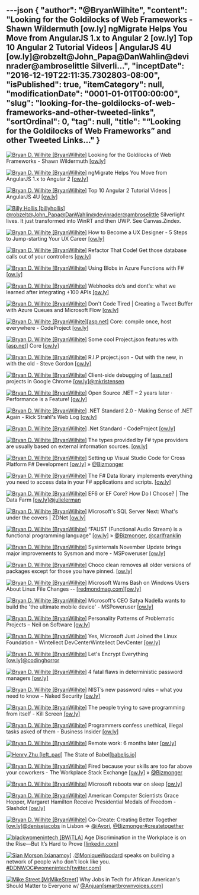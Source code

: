 ---json
{
  "author": "@BryanWilhite",
  "content": "Looking for the Goldilocks of Web Frameworks - Shawn Wildermuth [ow.ly] ngMigrate Helps You Move from AngularJS 1.x to Angular 2 [ow.ly] Top 10 Angular 2 Tutorial Videos | AngularJS 4U [ow.ly]@robzelt@John_Papa@DanWahlin@devinrader@ambroselittle Silverli...",
  "inceptDate": "2016-12-19T22:11:35.7302803-08:00",
  "isPublished": true,
  "itemCategory": null,
  "modificationDate": "0001-01-01T00:00:00",
  "slug": "looking-for-the-goldilocks-of-web-frameworks-and-other-tweeted-links",
  "sortOrdinal": 0,
  "tag": null,
  "title": "“Looking for the Goldilocks of Web Frameworks” and other Tweeted Links…"
}
---

[<img alt="Bryan D. Wilhite [BryanWilhite]" src="https://songhay.blob.core.windows.net/shared-social-twitter/BryanWilhite.jpeg">](http://t.co/UNdqV0Z1zz "Bryan D. Wilhite [BryanWilhite]") Looking for the Goldilocks of Web Frameworks - Shawn Wildermuth [[ow.ly]](http://ow.ly/PldF306oiFe)

[<img alt="Bryan D. Wilhite [BryanWilhite]" src="https://songhay.blob.core.windows.net/shared-social-twitter/BryanWilhite.jpeg">](http://t.co/UNdqV0Z1zz "Bryan D. Wilhite [BryanWilhite]") ngMigrate Helps You Move from AngularJS 1.x to Angular 2 [[ow.ly]](http://ow.ly/puEf306tW17)

[<img alt="Bryan D. Wilhite [BryanWilhite]" src="https://songhay.blob.core.windows.net/shared-social-twitter/BryanWilhite.jpeg">](http://t.co/UNdqV0Z1zz "Bryan D. Wilhite [BryanWilhite]") Top 10 Angular 2 Tutorial Videos | AngularJS 4U [[ow.ly]](http://ow.ly/bybZ306mH0f)

[<img alt="Billy Hollis [billyhollis]" src="https://songhay.blob.core.windows.net/shared-social-twitter/billyhollis.jpeg">](http://t.co/5lDLIXYDXi "Billy Hollis [billyhollis]")[@robzelt](http://twitter.com/robzelt)[@John_Papa](http://twitter.com/John_Papa)[@DanWahlin](http://twitter.com/DanWahlin)[@devinrader](http://twitter.com/devinrader)[@ambroselittle](http://twitter.com/ambroselittle) Silverlight lives. It just transformed into WinRT and then UWP. See Canvas.Zindex. 

[<img alt="Bryan D. Wilhite [BryanWilhite]" src="https://songhay.blob.core.windows.net/shared-social-twitter/BryanWilhite.jpeg">](http://t.co/UNdqV0Z1zz "Bryan D. Wilhite [BryanWilhite]") How to Become a UX Designer - 5 Steps to Jump-starting Your UX Career [[ow.ly]](http://ow.ly/j98v306qHrm)

[<img alt="Bryan D. Wilhite [BryanWilhite]" src="https://songhay.blob.core.windows.net/shared-social-twitter/BryanWilhite.jpeg">](http://t.co/UNdqV0Z1zz "Bryan D. Wilhite [BryanWilhite]") Refactor That Code! Get those database calls out of your controllers [[ow.ly]](http://ow.ly/DXwt306qGuw)

[<img alt="Bryan D. Wilhite [BryanWilhite]" src="https://songhay.blob.core.windows.net/shared-social-twitter/BryanWilhite.jpeg">](http://t.co/UNdqV0Z1zz "Bryan D. Wilhite [BryanWilhite]") Using Blobs in Azure Functions with F# [[ow.ly]](http://ow.ly/sx4C306l8R4)

[<img alt="Bryan D. Wilhite [BryanWilhite]" src="https://songhay.blob.core.windows.net/shared-social-twitter/BryanWilhite.jpeg">](http://t.co/UNdqV0Z1zz "Bryan D. Wilhite [BryanWilhite]") Webhooks do’s and dont’s: what we learned after integrating +100 APIs [[ow.ly]](http://ow.ly/pPAx306tVXb)

[<img alt="Bryan D. Wilhite [BryanWilhite]" src="https://songhay.blob.core.windows.net/shared-social-twitter/BryanWilhite.jpeg">](http://t.co/UNdqV0Z1zz "Bryan D. Wilhite [BryanWilhite]") Don't Code Tired | Creating a Tweet Buffer with Azure Queues and Microsoft Flow [[ow.ly]](http://ow.ly/k4hJ306sYSk)

[<img alt="Bryan D. Wilhite [BryanWilhite]" src="https://songhay.blob.core.windows.net/shared-social-twitter/BryanWilhite.jpeg">](http://t.co/UNdqV0Z1zz "Bryan D. Wilhite [BryanWilhite]")[[asp.net]](http://ASP.NET) Core: compile once, host everywhere - CodeProject [[ow.ly]](http://ow.ly/bLyk306qG6t)

[<img alt="Bryan D. Wilhite [BryanWilhite]" src="https://songhay.blob.core.windows.net/shared-social-twitter/BryanWilhite.jpeg">](http://t.co/UNdqV0Z1zz "Bryan D. Wilhite [BryanWilhite]") Some cool Project.json features with [[asp.net]](http://ASP.NET) Core [[ow.ly]](http://ow.ly/83Pb306qG0d)

[<img alt="Bryan D. Wilhite [BryanWilhite]" src="https://songhay.blob.core.windows.net/shared-social-twitter/BryanWilhite.jpeg">](http://t.co/UNdqV0Z1zz "Bryan D. Wilhite [BryanWilhite]") R.I.P project.json - Out with the new, in with the old - Steve Gordon [[ow.ly]](http://ow.ly/uFe2306qFRJ)

[<img alt="Bryan D. Wilhite [BryanWilhite]" src="https://songhay.blob.core.windows.net/shared-social-twitter/BryanWilhite.jpeg">](http://t.co/UNdqV0Z1zz "Bryan D. Wilhite [BryanWilhite]") Client-side debugging of [[asp.net]](http://ASP.NET) projects in Google Chrome [[ow.ly]](http://ow.ly/LwQM306qFzT)[@mkristensen](http://twitter.com/mkristensen)

[<img alt="Bryan D. Wilhite [BryanWilhite]" src="https://songhay.blob.core.windows.net/shared-social-twitter/BryanWilhite.jpeg">](http://t.co/UNdqV0Z1zz "Bryan D. Wilhite [BryanWilhite]") Open Source .NET – 2 years later · Performance is a Feature! [[ow.ly]](http://ow.ly/lQqB306tVhe)

[<img alt="Bryan D. Wilhite [BryanWilhite]" src="https://songhay.blob.core.windows.net/shared-social-twitter/BryanWilhite.jpeg">](http://t.co/UNdqV0Z1zz "Bryan D. Wilhite [BryanWilhite]") .NET Standard 2.0 - Making Sense of .NET Again - Rick Strahl's Web Log [[ow.ly]](http://ow.ly/patC306tVE8)

[<img alt="Bryan D. Wilhite [BryanWilhite]" src="https://songhay.blob.core.windows.net/shared-social-twitter/BryanWilhite.jpeg">](http://t.co/UNdqV0Z1zz "Bryan D. Wilhite [BryanWilhite]") .Net Standard - CodeProject [[ow.ly]](http://ow.ly/ohSl306oiMm)

[<img alt="Bryan D. Wilhite [BryanWilhite]" src="https://songhay.blob.core.windows.net/shared-social-twitter/BryanWilhite.jpeg">](http://t.co/UNdqV0Z1zz "Bryan D. Wilhite [BryanWilhite]") The types provided by F# type providers are usually based on external information sources. [[ow.ly]](http://ow.ly/VXGq306tG9p)

[<img alt="Bryan D. Wilhite [BryanWilhite]" src="https://songhay.blob.core.windows.net/shared-social-twitter/BryanWilhite.jpeg">](http://t.co/UNdqV0Z1zz "Bryan D. Wilhite [BryanWilhite]") Setting up Visual Studio Code for Cross Platform F# Development [[ow.ly]](http://ow.ly/6yPo306qGhm) » [@Bizmonger](http://twitter.com/Bizmonger)

[<img alt="Bryan D. Wilhite [BryanWilhite]" src="https://songhay.blob.core.windows.net/shared-social-twitter/BryanWilhite.jpeg">](http://t.co/UNdqV0Z1zz "Bryan D. Wilhite [BryanWilhite]") The F# Data library implements everything you need to access data in your F# applications and scripts. [[ow.ly]](http://ow.ly/mhGV306tGn4)

[<img alt="Bryan D. Wilhite [BryanWilhite]" src="https://songhay.blob.core.windows.net/shared-social-twitter/BryanWilhite.jpeg">](http://t.co/UNdqV0Z1zz "Bryan D. Wilhite [BryanWilhite]") EF6 or EF Core? How Do I Choose? | The Data Farm [[ow.ly]](http://ow.ly/RBTc306tVTe)[@julielerman](http://twitter.com/julielerman)

[<img alt="Bryan D. Wilhite [BryanWilhite]" src="https://songhay.blob.core.windows.net/shared-social-twitter/BryanWilhite.jpeg">](http://t.co/UNdqV0Z1zz "Bryan D. Wilhite [BryanWilhite]") Microsoft's SQL Server Next: What's under the covers | ZDNet [[ow.ly]](http://ow.ly/mrbv306ryIG)

[<img alt="Bryan D. Wilhite [BryanWilhite]" src="https://songhay.blob.core.windows.net/shared-social-twitter/BryanWilhite.jpeg">](http://t.co/UNdqV0Z1zz "Bryan D. Wilhite [BryanWilhite]") “FAUST (Functional Audio Stream) is a functional programming language” [[ow.ly]](http://ow.ly/LFoy306qIyR) » [@Bizmonger](http://twitter.com/Bizmonger), [@carlfranklin](http://twitter.com/carlfranklin)

[<img alt="Bryan D. Wilhite [BryanWilhite]" src="https://songhay.blob.core.windows.net/shared-social-twitter/BryanWilhite.jpeg">](http://t.co/UNdqV0Z1zz "Bryan D. Wilhite [BryanWilhite]") Sysinternals November Update brings major improvements to Sysmon and more - MSPoweruser [[ow.ly]](http://ow.ly/TJRs306l90P)

[<img alt="Bryan D. Wilhite [BryanWilhite]" src="https://songhay.blob.core.windows.net/shared-social-twitter/BryanWilhite.jpeg">](http://t.co/UNdqV0Z1zz "Bryan D. Wilhite [BryanWilhite]") Choco clean removes all older versions of packages except for those you have pinned. [[ow.ly]](http://ow.ly/GGQ0306tOv9)

[<img alt="Bryan D. Wilhite [BryanWilhite]" src="https://songhay.blob.core.windows.net/shared-social-twitter/BryanWilhite.jpeg">](http://t.co/UNdqV0Z1zz "Bryan D. Wilhite [BryanWilhite]") Microsoft Warns Bash on Windows Users About Linux File Changes -- [[redmondmag.com]](http://Redmondmag.com)[[ow.ly]](http://ow.ly/I8iJ306lzBt)

[<img alt="Bryan D. Wilhite [BryanWilhite]" src="https://songhay.blob.core.windows.net/shared-social-twitter/BryanWilhite.jpeg">](http://t.co/UNdqV0Z1zz "Bryan D. Wilhite [BryanWilhite]") Microsoft's CEO Satya Nadella wants to build the 'the ultimate mobile device' - MSPoweruser [[ow.ly]](http://ow.ly/CaPA306ryDx)

[<img alt="Bryan D. Wilhite [BryanWilhite]" src="https://songhay.blob.core.windows.net/shared-social-twitter/BryanWilhite.jpeg">](http://t.co/UNdqV0Z1zz "Bryan D. Wilhite [BryanWilhite]") Personality Patterns of Problematic Projects – Neil on Software [[ow.ly]](http://ow.ly/XGr3306oi3u)

[<img alt="Bryan D. Wilhite [BryanWilhite]" src="https://songhay.blob.core.windows.net/shared-social-twitter/BryanWilhite.jpeg">](http://t.co/UNdqV0Z1zz "Bryan D. Wilhite [BryanWilhite]") Yes, Microsoft Just Joined the Linux Foundation - Wintellect DevCenterWintellect DevCenter [[ow.ly]](http://ow.ly/4Aah306oiUd)

[<img alt="Bryan D. Wilhite [BryanWilhite]" src="https://songhay.blob.core.windows.net/shared-social-twitter/BryanWilhite.jpeg">](http://t.co/UNdqV0Z1zz "Bryan D. Wilhite [BryanWilhite]") Let's Encrypt Everything [[ow.ly]](http://ow.ly/mjMa306rya4)[@codinghorror](http://twitter.com/codinghorror)

[<img alt="Bryan D. Wilhite [BryanWilhite]" src="https://songhay.blob.core.windows.net/shared-social-twitter/BryanWilhite.jpeg">](http://t.co/UNdqV0Z1zz "Bryan D. Wilhite [BryanWilhite]") 4 fatal flaws in deterministic password managers [[ow.ly]](http://ow.ly/VxVp306qHmp)

[<img alt="Bryan D. Wilhite [BryanWilhite]" src="https://songhay.blob.core.windows.net/shared-social-twitter/BryanWilhite.jpeg">](http://t.co/UNdqV0Z1zz "Bryan D. Wilhite [BryanWilhite]") NIST’s new password rules – what you need to know – Naked Security [[ow.ly]](http://ow.ly/6Hhw306ryoX)

[<img alt="Bryan D. Wilhite [BryanWilhite]" src="https://songhay.blob.core.windows.net/shared-social-twitter/BryanWilhite.jpeg">](http://t.co/UNdqV0Z1zz "Bryan D. Wilhite [BryanWilhite]") The people trying to save programming from itself - Kill Screen [[ow.ly]](http://ow.ly/KMBI306ryt6)

[<img alt="Bryan D. Wilhite [BryanWilhite]" src="https://songhay.blob.core.windows.net/shared-social-twitter/BryanWilhite.jpeg">](http://t.co/UNdqV0Z1zz "Bryan D. Wilhite [BryanWilhite]") Programmers confess unethical, illegal tasks asked of them - Business Insider [[ow.ly]](http://ow.ly/Ilhj306m9Ch)

[<img alt="Bryan D. Wilhite [BryanWilhite]" src="https://songhay.blob.core.windows.net/shared-social-twitter/BryanWilhite.jpeg">](http://t.co/UNdqV0Z1zz "Bryan D. Wilhite [BryanWilhite]") Remote work: 6 months later [[ow.ly]](http://ow.ly/F8fd306oiy7)

[<img alt="Henry Zhu [left_pad]" src="https://songhay.blob.core.windows.net/shared-social-twitter/left_pad.jpeg">](https://t.co/enXQ6ysUin "Henry Zhu [left_pad]") The State of Babel[[babeljs.io]](https://babeljs.io/blog/2016/12/07/the-state-of-babel)

[<img alt="Bryan D. Wilhite [BryanWilhite]" src="https://songhay.blob.core.windows.net/shared-social-twitter/BryanWilhite.jpeg">](http://t.co/UNdqV0Z1zz "Bryan D. Wilhite [BryanWilhite]") Fired because your skills are too far above your coworkers - The Workplace Stack Exchange [[ow.ly]](http://ow.ly/u8HI306qJtq) » [@Bizmonger](http://twitter.com/Bizmonger)

[<img alt="Bryan D. Wilhite [BryanWilhite]" src="https://songhay.blob.core.windows.net/shared-social-twitter/BryanWilhite.jpeg">](http://t.co/UNdqV0Z1zz "Bryan D. Wilhite [BryanWilhite]") Microsoft reboots war on sleep [[ow.ly]](http://ow.ly/ypHk306qI1b)

[<img alt="Bryan D. Wilhite [BryanWilhite]" src="https://songhay.blob.core.windows.net/shared-social-twitter/BryanWilhite.jpeg">](http://t.co/UNdqV0Z1zz "Bryan D. Wilhite [BryanWilhite]") American Computer Scientists Grace Hopper, Margaret Hamilton Receive Presidential Medals of Freedom - Slashdot [[ow.ly]](http://ow.ly/Fr1h306sYmb)

[<img alt="Bryan D. Wilhite [BryanWilhite]" src="https://songhay.blob.core.windows.net/shared-social-twitter/BryanWilhite.jpeg">](http://t.co/UNdqV0Z1zz "Bryan D. Wilhite [BryanWilhite]") Co-Create: Creating Better Together [[ow.ly]](http://ow.ly/eGLg306toGi)[@denisejacobs](http://twitter.com/denisejacobs) in Lisbon =&gt; [@iAyori](http://twitter.com/iAyori), [@Bizmonger](http://twitter.com/Bizmonger)[#createtogether](http://twitter.com/search?q=%23createtogether)

[<img alt="blackwomenintech [BWiTLA]" src="https://songhay.blob.core.windows.net/shared-social-twitter/BWiTLA.jpeg">](https://t.co/Z1JeN5MH6T "blackwomenintech [BWiTLA]") Age Discrimination in the Workplace is on the Rise—But It’s Hard to Prove [[linkedin.com]](https://www.linkedin.com/pulse/age-discrimination-workplace-risebut-its-hard-prove-john-mcdermott)

[<img alt="Sian Morson [xianamoy]" src="https://songhay.blob.core.windows.net/shared-social-twitter/xianamoy.jpg">](https://t.co/kptZSKAnC3 "Sian Morson [xianamoy]") .[@MoniqueWoodard](http://twitter.com/MoniqueWoodard) speaks on building a network of people who don't look like you. [#DDNWOC](http://twitter.com/search?q=%23DDNWOC)[#womenintech](http://twitter.com/search?q=%23womenintech)[[twitter.com]](https://twitter.com/xianamoy/status/806611107435581440/photo/1)

[<img alt="Mike Street [MrMikeStreet]" src="https://songhay.blob.core.windows.net/shared-social-twitter/MrMikeStreet.jpg">](http://t.co/hvRhabQ8LD "Mike Street [MrMikeStreet]") Why Jobs in Tech for African American's Should Matter to Everyone w/ [@Anjuan](http://twitter.com/Anjuan)[[smartbrownvoices.com]](http://smartbrownvoices.com/podcast/jobs-tech-african-american-matter-everyone-w-anjuan/?utm_source=ReviveOldPost&utm_medium=social&utm_campaign=ReviveOldPost)
